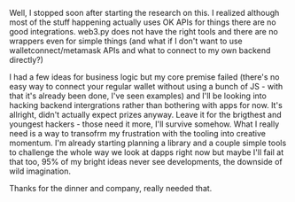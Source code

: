 Well, I stopped soon after starting the research on this. I realized although most of the stuff happening actually uses OK APIs for things there are no good integrations. web3.py does not have the right tools and there are no wrappers even for simple things (and what if I don't want to use walletconnect/metamask APIs and what to connect to my own backend directly?)

I had a few ideas for business logic but my core premise failed (there's no easy way to connect your regular wallet without using a bunch of JS - with that it's already been done, I've seen examples) and I'll be looking into hacking backend intergrations rather than bothering with apps for now. It's allright, didn't actually expect prizes anyway. Leave it for the brigthest and youngest hackers - those need it more, I'll survive somehow. What I really need is a way to transofrm my frustration with the tooling into creative momentum. I'm already starting planning a library and a couple simple tools to challenge the whole way we look at dapps right now but maybe I'll fail at that too, 95% of my bright ideas never see developments, the downside of wild imagination.

Thanks for the dinner and company, really needed that.
